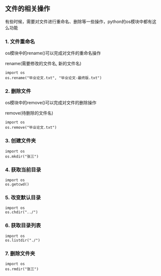 ## 文件的相关操作

有些时候，需要对文件进行重命名、删除等一些操作，python的os模块中都有这么功能

### 1. 文件重命名

os模块中的rename()可以完成对文件的重命名操作

rename(需要修改的文件名, 新的文件名)

```
import os
os.rename("毕业论文.txt", "毕业论文-最终版.txt")
```

### 2. 删除文件

os模块中的remove()可以完成对文件的删除操作

remove(待删除的文件名)

```
import os
os.remove("毕业论文.txt")
```

### 3. 创建文件夹

```
import os
os.mkdir("张三")
```

### 4. 获取当前目录

```
import os
os.getcwd()
```

### 5. 改变默认目录

```
import os
os.chdir("../")
```

### 6. 获取目录列表

```
import os
os.listdir("./")
```

### 7. 删除文件夹

```
import os
os.rmdir("张三")
```